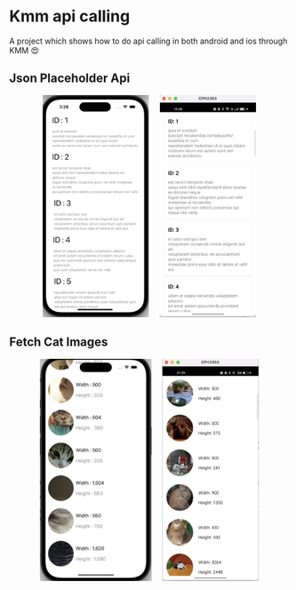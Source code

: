# Kmm api calling

A project which shows how to do api calling in both android and ios through KMM 😍

## Json Placeholder Api

<p align="center">
<img src="screenshots/one.png" height = "400">
&nbsp;
&nbsp;
<img src="screenshots/two.png" height = "400">
</p>

## Fetch Cat Images
<p align="center">
<img src="screenshots/three.png" height = "400">
&nbsp;
&nbsp;
<img src="screenshots/four.png" height = "400">
</p>